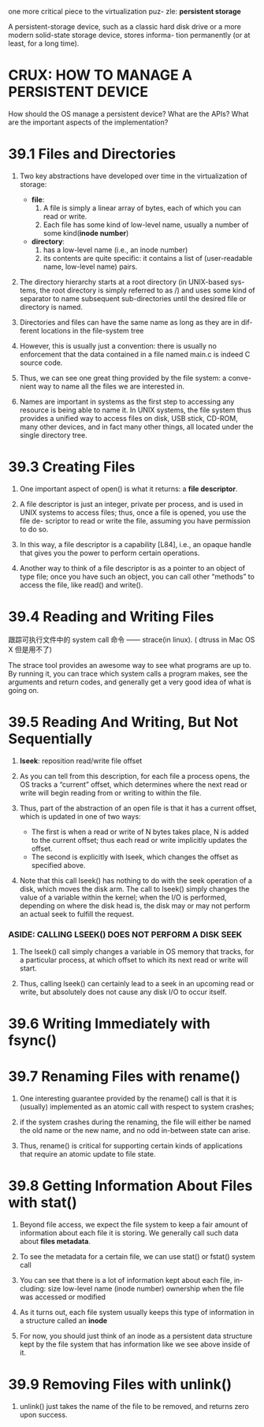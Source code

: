 one more critical piece to the virtualization puz- zle: __persistent storage__

A persistent-storage device, such as a classic hard disk drive or a more modern solid-state storage device, stores informa- tion permanently (or at least, for a long time).

# CRUX: HOW TO MANAGE A PERSISTENT DEVICE
How should the OS manage a persistent device? What are the APIs? What are the important aspects of the implementation?


# 39.1 Files and Directories
1. Two key abstractions have developed over time in the virtualization of storage:
    * __file__:
        1. A file is simply a linear array of bytes, each of which you can read or write.
        2. Each file has some kind of low-level name, usually a number of some kind(__inode number__)
    * __directory__: 
        1. has a low-level name (i.e., an inode number)
        2. its contents are quite specific: it contains a list of (user-readable name, low-level name) pairs. 

2. The directory hierarchy starts at a root directory (in UNIX-based sys- tems, the root directory is simply referred to as /) and uses some kind of separator to name subsequent sub-directories until the desired file or directory is named.

3. Directories and files can have the same name as long as they are in dif- ferent locations in the file-system tree

4. However, this is usually just a convention: there is usually no enforcement that the data contained in a file named main.c is indeed C source code.

5. Thus, we can see one great thing provided by the file system: a conve- nient way to name all the files we are interested in.

6. Names are important in systems as the first step to accessing any resource is being able to name it. In UNIX systems, the file system thus provides a unified way to access files on disk, USB stick, CD-ROM, many other devices, and in fact many other things, all located under the single directory tree.


# 39.3 Creating Files
1. One important aspect of open() is what it returns: a __file descriptor__.

2. A file descriptor is just an integer, private per process, and is used in UNIX systems to access files; thus, once a file is opened, you use the file de- scriptor to read or write the file, assuming you have permission to do so.

3. In this way, a file descriptor is a capability [L84], i.e., an opaque handle that gives you the power to perform certain operations.

4. Another way to think of a file descriptor is as a pointer to an object of type file; once you have such an object, you can call other “methods” to access the file, like read() and write().


# 39.4 Reading and Writing Files
跟踪可执行文件中的 system call 命令 —— strace(in linux). ( dtruss in Mac OS X 但是用不了)

The strace tool provides an awesome way to see what programs are up to.
By running it, you can trace which system calls a program makes, see the arguments and return codes, and generally get a very good idea of what is going on.


# 39.5 Reading And Writing, But Not Sequentially
1. __lseek__: reposition read/write file offset

2. As you can tell from this description, for each file a process opens, the OS tracks a “current” offset, which determines where the next read or write will begin reading from or writing to within the file.

3. Thus, part of the abstraction of an open file is that it has a current offset, which is updated in one of two ways:
    * The first is when a read or write of N bytes takes place, N is added to the current offset; thus each read or write implicitly updates the offset.
    * The second is explicitly with lseek, which changes the offset as specified above.

4. Note that this call lseek() has nothing to do with the seek operation of a disk, which moves the disk arm. The call to lseek() simply changes the value of a variable within the kernel; when the I/O is performed, depending on where the disk head is, the disk may or may not perform an actual seek to fulfill the request.


### ASIDE: CALLING LSEEK() DOES NOT PERFORM A DISK SEEK
1. The lseek() call simply changes a variable in OS memory that tracks, for a particular process, at which offset to which its next read or write will start.

2. Thus, calling lseek() can certainly lead to a seek in an upcoming read or write, but absolutely does not cause any disk I/O to occur itself.


# 39.6 Writing Immediately with fsync()

# 39.7 Renaming Files with rename()
1. One interesting guarantee provided by the rename() call is that it is (usually) implemented as an atomic call with respect to system crashes;

2. if the system crashes during the renaming, the file will either be named the old name or the new name, and no odd in-between state can arise.

3. Thus, rename() is critical for supporting certain kinds of applications that require an atomic update to file state.


# 39.8 Getting Information About Files with stat()
1. Beyond file access, we expect the file system to keep a fair amount of information about each file it is storing. We generally call such data about __files metadata__.

2. To see the metadata for a certain file, we can use stat() or fstat() system call

3. You can see that there is a lot of information kept about each file, in- cluding:
    size
    low-level name (inode number)
    ownership 
    when the file was accessed or modified

4. As it turns out, each file system usually keeps this type of information in a structure called an __inode__

5. For now, you should just think of an inode as a persistent data structure kept by the file system that has information like we see above inside of it.


# 39.9 Removing Files with unlink()
1. unlink() just takes the name of the file to be removed, and returns zero upon success.


